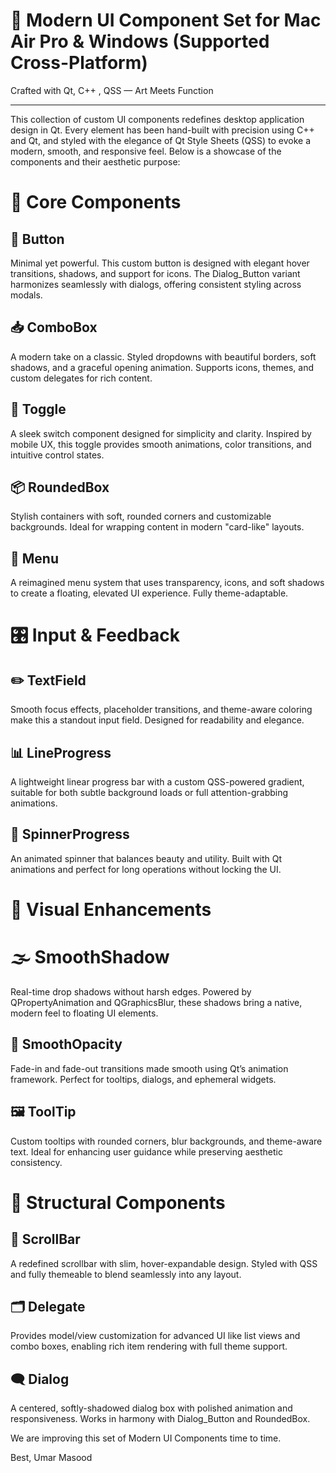 🌟 Modern UI Component Set for Mac Air Pro & Windows (Supported Cross-Platform)
=====================================================
Crafted with Qt, C++ , QSS — Art Meets Function
_______________________________________________

This collection of custom UI components redefines desktop application design in Qt. Every element has been hand-built with precision using C++ and Qt, and styled with the elegance of Qt Style Sheets (QSS) to evoke a modern, smooth, and responsive feel.
Below is a showcase of the components and their aesthetic purpose:

🧩 Core Components
===================
🔘 Button
--------------------------
Minimal yet powerful. This custom button is designed with elegant hover transitions, shadows, and support for icons. The Dialog_Button variant harmonizes seamlessly with dialogs, offering consistent styling across modals.

📥 ComboBox
------------
A modern take on a classic. Styled dropdowns with beautiful borders, soft shadows, and a graceful opening animation. Supports icons, themes, and custom delegates for rich content.

🔁 Toggle
--------------
A sleek switch component designed for simplicity and clarity. Inspired by mobile UX, this toggle provides smooth animations, color transitions, and intuitive control states.

📦 RoundedBox
--------------
Stylish containers with soft, rounded corners and customizable backgrounds. Ideal for wrapping content in modern "card-like" layouts.

📑 Menu
-------------
A reimagined menu system that uses transparency, icons, and soft shadows to create a floating, elevated UI experience. Fully theme-adaptable.

🎛️ Input & Feedback
===================

✏️ TextField
--------------
Smooth focus effects, placeholder transitions, and theme-aware coloring make this a standout input field. Designed for readability and elegance.

📊 LineProgress
----------------
A lightweight linear progress bar with a custom QSS-powered gradient, suitable for both subtle background loads or full attention-grabbing animations.

🔄 SpinnerProgress
--------------------
An animated spinner that balances beauty and utility. Built with Qt animations and perfect for long operations without locking the UI.

🎨 Visual Enhancements
=======================

🌫 SmoothShadow
================
Real-time drop shadows without harsh edges. Powered by QPropertyAnimation and QGraphicsBlur, these shadows bring a native, modern feel to floating UI elements.

🌟 SmoothOpacity
-------------------
Fade-in and fade-out transitions made smooth using Qt’s animation framework. Perfect for tooltips, dialogs, and ephemeral widgets.

🖼️ ToolTip
--------------
Custom tooltips with rounded corners, blur backgrounds, and theme-aware text. Ideal for enhancing user guidance while preserving aesthetic consistency.

🧰 Structural Components
========================

📜 ScrollBar
--------------
A redefined scrollbar with slim, hover-expandable design. Styled with QSS and fully themeable to blend seamlessly into any layout.

🗂 Delegate
-----------
Provides model/view customization for advanced UI like list views and combo boxes, enabling rich item rendering with full theme support.

🗨️ Dialog
----------
A centered, softly-shadowed dialog box with polished animation and responsiveness. Works in harmony with Dialog_Button and RoundedBox.

We are improving this set of Modern UI Components time to time.

Best,
Umar Masood
